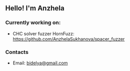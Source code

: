 ## Hello! I'm Anzhela

### Currently working on:
* CHC solver fuzzer HornFuzz: https://github.com/AnzhelaSukhanova/spacer_fuzzer


### Contacts
* Email: bidelya@gmail.com

<!--
**AnzhelaSukhanova/AnzhelaSukhanova** is a ✨ _special_ ✨ repository because its `README.md` (this file) appears on your GitHub profile.

Here are some ideas to get you started:

- 🔭 I’m currently working on ...
- 🌱 I’m currently learning ...
- 👯 I’m looking to collaborate on ...
- 🤔 I’m looking for help with ...
- 💬 Ask me about ...
- 📫 How to reach me: ...
- 😄 Pronouns: ...
- ⚡ Fun fact: ...
-->
